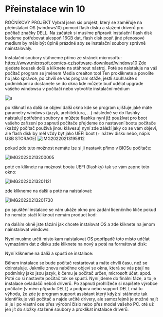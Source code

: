 # Přeinstalace win 10

ROČNÍKOVÝ PROJEKT 
Vybral jsem sis projekt, který se zaměřuje na přeinstalaci OS (windows10) pomocí flash disku a stažení driverů pro počítač značky DELL.
Na začátek si musíme připravit instalační flash disk budeme potřebovat alespoň 16GB dat, flash disk popř. jiné přenosové medium by mělo být úplně prázdné aby se instalační soubory správně nainstalovaly.

Instalační soubory stáhneme přímo ze stránek microsoftu: https://www.microsoft.com/cs-cz/software-download/windows10
Zde sjedete kousek dolů a kliknete na stáhnout nástroj. Poté se naistaluje na váš počítač program se jménem Media creaiton tool
Ten prokliknete a povolíte ho jako správce, po chvíli se vás program otáže, jestli souhlasíte s podmínkami a dostanete se do okna kde můžete buď udělat upgrade vašeho windowsu v počítači nebo vytvoříte instalační médium

![a](https://user-images.githubusercontent.com/106344975/170732859-e2a7c34d-f6c1-4266-bc95-2ea731e06a6d.png)


po kliknutí na další se objeví další okno kde se program ujišťuje jaké máte parametry windows (jazyk, architektura, …)
následně se do flashky naistalují potřebné soubory a můžete flashku nyní již používat pro boot vašeho zařízení
po zapnutí počítače přejdeme do nastavení bootu počítače (každý počítač používá jinou klávesu) 
nyní zde záleží jaký co se vám objeví, ale flash disk by měl vždy být jako UEFI boot (+ název disku nebo, nápis USB STORAGE) 
![IMG20220213195812](https://user-images.githubusercontent.com/106344975/170733083-0a8a38d5-d34d-4e4f-b4ee-c5501f46350d.jpg)

pokud zde tuto možnost nemáte lze si ji nastavit přímo v BIOSu počítače:

![IMG20220213200005](https://user-images.githubusercontent.com/106344975/170733829-73cdb961-409d-45ea-85f6-35b54b76c8f3.jpg)

poté co kliknete na možnost bootu UEFI (flashky) tak se vám zapne toto okno: 

![IMG20220213201121](https://user-images.githubusercontent.com/106344975/170733960-46908274-6b1a-4a3c-80eb-798ff1185625.jpg)


zde klikneme na další a poté na naistalovat: 

![IMG20220213201730](https://user-images.githubusercontent.com/106344975/170734098-798f38e6-d0cd-470d-a54a-20fb575aef41.jpg)


po spuštění instalace se vám ukáže okno pro zadání licenčního klíče pokud ho nemáte stačí kliknout nemám product kod: 




na dalším okně jste tázáni jak chcete instalovat OS a zde kliknete na jenom nainstalovat windows: 



Nyní musíme určit místo kam naistalovat OS popřípadě toto místo udělat vymazáním dat z disku zde kliknete na nový a poté na formátovat disk:    

Nyní klikneme na další a spustí se instalace:
 
Během instalace se bude počítač restartovat a máte chvíli času, než se doinstaluje.
Jakmile znovu naběhne objeví se okna, která se vás ptají na podmínky jako jsou jazyk, k čemu je počítač určen, microsoft účet, apod. 
Poté co si nastavíte počítač tak se spustí.
Nyní jdeme do finální fáze, a to je instalace ovladačů neboli driverů.
Po zapnutí prohlížeče si napíšete výrobce počítače (v mém případu DELL) a podpora nebo support
DELL má tu výhodu, že zde je program support assistant který když si stáhnete tak identifikuje váš počítač a najde určité drivery, ale samozřejmě je možné najít si je i po vlastní ose přes výrobní číslo nebo přes model vašeho PC. oté už jen jít do složky stažené soubory a proklikat instalace driverů.

